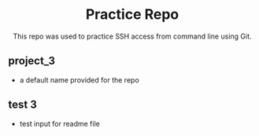 <h1 align=center>Practice Repo</h1>
<div align=center>This repo was used to practice SSH access from command line using Git.</div>


## project_3
  - a default name provided for the repo

## test 3
  - test input for readme file
